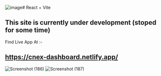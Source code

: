 ![image](https://github.com/Sudip-khadka/skill-sikshya-project-app/assets/107389556/bb2088a4-f0a2-42a0-ae2d-2ce16fd0e333)# React + Vite

## This site is currently under development (stoped for some time)
Find Live App At :-
## https://cnex-dashboard.netlify.app/

![Screenshot (186)](https://github.com/Sudip-khadka/skill-sikshya-project-app/assets/107389556/0efa258d-0d93-4636-846a-26635e182462)
![Screenshot (187)](https://github.com/Sudip-khadka/skill-sikshya-project-app/assets/107389556/1b10a7a4-7abe-4eb1-9ae1-fdcfd1135c71)
